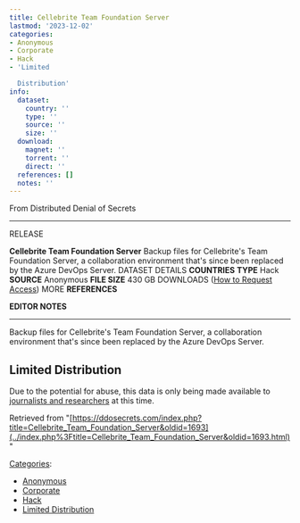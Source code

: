 ```yaml
---
title: Cellebrite Team Foundation Server
lastmod: '2023-12-02'
categories:
- Anonymous
- Corporate
- Hack
- 'Limited

  Distribution'
info:
  dataset:
    country: ''
    type: ''
    source: ''
    size: ''
  download:
    magnet: ''
    torrent: ''
    direct: ''
  references: []
  notes: ''
---
```




From Distributed Denial of Secrets

---
RELEASE

**Cellebrite Team Foundation Server**
Backup files for Cellebrite's Team Foundation Server, a collaboration environment that's since been replaced by the Azure DevOps Server.
DATASET DETAILS
**COUNTRIES**
**TYPE** Hack
**SOURCE** Anonymous
**FILE SIZE** 430 GB
DOWNLOADS ([How to Request Access](Contact.html#Request_Access "Contact"))
MORE
**REFERENCES**

**EDITOR NOTES**

---

Backup files for Cellebrite's Team Foundation Server, a collaboration
environment that's since been replaced by the Azure DevOps Server.

## Limited Distribution

Due to the potential for abuse, this data is only being made available
to [journalists and researchers](Contact.html#Request_Access "Contact")
at this time.

Retrieved from
"[https://ddosecrets.com/index.php?title=Cellebrite_Team_Foundation_Server&oldid=1693](../index.php%3Ftitle=Cellebrite_Team_Foundation_Server&oldid=1693.html)"

[Categories](./Special:Categories.html "Special:Categories"):

- [Anonymous](./Category:Anonymous.html "Category:Anonymous")
- [Corporate](./Category:Corporate.html "Category:Corporate")
- [Hack](./Category:Hack.html "Category:Hack")
- [Limited
Distribution](./Category:Limited_Distribution.html "Category:Limited Distribution")
